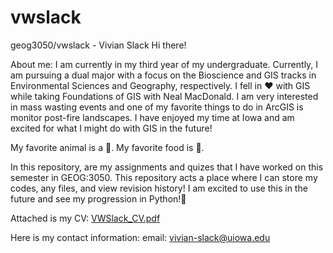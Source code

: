 # vwslack
geog3050/vwslack - Vivian Slack
Hi there! 

About me: I am currently in my third year of my undergraduate. Currently, I am pursuing a dual major with a focus on the Bioscience and GIS tracks in Environmental Sciences and Geography, respectively. I fell in ♥️ with GIS while taking Foundations of GIS with Neal MacDonald. I am very interested in mass wasting events and one of my favorite things to do in ArcGIS is monitor post-fire landscapes. I have enjoyed my time at Iowa and am excited for what I might do with GIS in the future!

My favorite animal is a 🐻. My favorite food is 🌮.

In this repository, are my assignments and quizes that I have worked on this semester in GEOG:3050. This repository acts a place where I can store my codes, any files, and view revision history! I am excited to use this in the future and see my progression in Python!🐍

Attached is my CV: [VWSlack_CV.pdf](https://github.com/geog3050/vwslack/files/15241488/VWSlack_CV.pdf)

Here is my contact information:
email: vivian-slack@uiowa.edu

